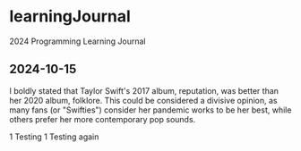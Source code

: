 # learningJournal

2024 Programming Learning Journal

## 2024-10-15

I boldly stated that Taylor Swift's 2017 album, reputation, was better than her 2020 album, folklore. This could be considered a divisive opinion, as many fans (or "Swifties") consider her pandemic works to be her best, while others prefer her more contemporary pop sounds.

1 Testing
1 Testing again
